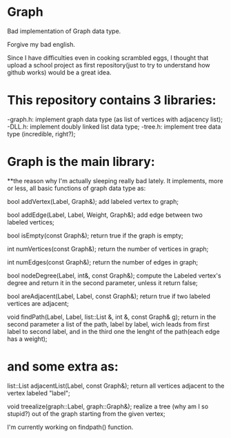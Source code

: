 # Graph
Bad implementation of Graph data type.

Forgive my bad english.

Since I have difficulties even in cooking scrambled eggs, 
I thought that upload a school project as first repository(just to try to understand how github works) would be a great idea.

# This repository contains 3 libraries:
-graph.h:
    implement graph data type (as list of vertices with adjacency list);
-DLL.h:
    implement doubly linked list data type;
-tree.h:
    implement tree data type (incredible, right?);

# Graph is the main library: 
**the reason why I'm actually sleeping really bad lately. It implements, more or less, all basic functions of graph data type as:

bool addVertex(Label, Graph&);
    add labeled vertex to graph;

bool addEdge(Label, Label, Weight, Graph&);
    add edge between two labeled vertices;

bool isEmpty(const Graph&);
    return true if the graph is empty;

int numVertices(const Graph&);
    return the number of vertices in graph;

int numEdges(const Graph&);
    return the number of edges in graph;

bool nodeDegree(Label, int&, const Graph&);
    compute the Labeled vertex's degree and return it in the second parameter, unless it return false;

bool areAdjacent(Label, Label, const Graph&); 
    return true if two labeled vertices are adjacent;

void findPath(Label, Label, list::List &, int &, const Graph& g);
    return in the second parameter a list of the path, label by label, wich leads from first label to second label,
    and in the third one the lenght of the path(each edge has a weight);

# and some extra as:

list::List adjacentList(Label, const Graph&);
    return all vertices adjacent to the vertex labeled "label";

void treealize(graph::Label, graph::Graph&);
    realize a tree (why am I so stupid?) out of the graph starting from the given vertex;

I'm currently working on findpath() function.

